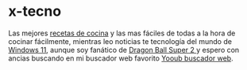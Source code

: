 # x-tecno


<p>Las mejores <a href="https://recetas-cocina.net" data-type="URL" data-id="https://recetas-cocina.net">recetas de cocina</a> y las mas fáciles de todas a la hora de cocinar fácilmente, mientras leo noticias te tecnología del mundo de <a href="https://windows11central.com">Windows 11</a>, aunque soy fanático de <a href="https://x-tecno.com" data-type="URL" data-id="https://x-tecno.com">Dragon Ball Super 2 </a>y espero con ancias buscando en mi buscador web favorito <a href="https://yooub.com" data-type="URL" data-id="https://yooub.com">Yooub buscador web</a>.</p>
